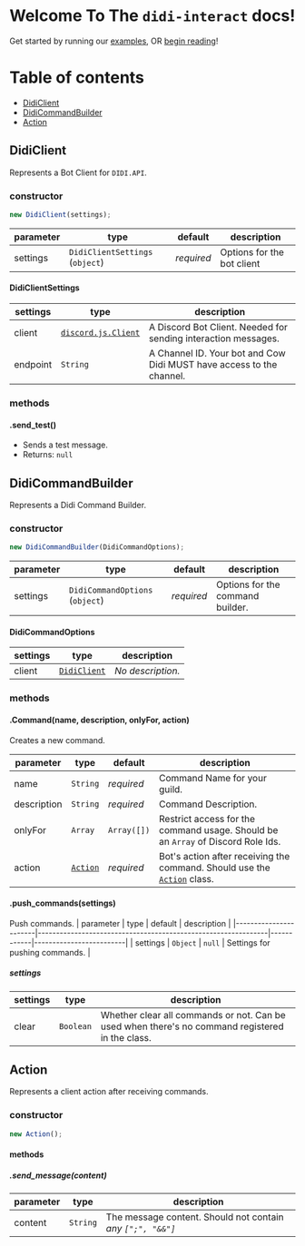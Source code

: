 # Welcome To The `didi-interact` docs!
Get started by running our [examples](./examples/README.md), OR [begin reading](#Table-of-contents)!

# Table of contents
- [DidiClient](#DidiClient)
- [DidiCommandBuilder](#DidiCommandBuilder)
- [Action](#Action)


## DidiClient
Represents a Bot Client for `DIDI.API`.

### constructor
```js
new DidiClient(settings);
```
| parameter             | type                                                          | default    | description             |
|-----------------------|---------------------------------------------------------------|------------|-------------------------|
| settings | `DidiClientSettings` (`object`) | *required* | Options for the bot client |

#### DidiClientSettings
| settings           | type                                 | description               |
|--------------------|--------------------------------------|---------------------------|
| client             | [`discord.js.Client`](https://discord.js.org/#/docs/main/stable/class/Client) | A Discord Bot Client. Needed for sending interaction messages. |
| endpoint           | `String`                             | A Channel ID. Your bot and Cow Didi MUST have access to the channel. |

### methods
#### .send_test()
- Sends a test message.
- Returns: `null`

## DidiCommandBuilder
Represents a Didi Command Builder.

### constructor
```js
new DidiCommandBuilder(DidiCommandOptions);
```
| parameter             | type                                                          | default    | description             |
|-----------------------|---------------------------------------------------------------|------------|-------------------------|
| settings | `DidiCommandOptions` (`object`) | *required* | Options for the command builder. |

#### DidiCommandOptions
| settings           | type                                 | description               |
|--------------------|--------------------------------------|---------------------------|
| client             | [`DidiClient`](#DidiClient) | *No description.* |

### methods
#### .Command(name, description, onlyFor, action)
Creates a new command.

| parameter             | type                                                          | default    | description             |
|-----------------------|---------------------------------------------------------------|------------|-------------------------|
| name | `String` | *required* | Command Name for your guild. |
| description | `String` | *required* | Command Description. |
| onlyFor | `Array` | `Array([])` | Restrict access for the command usage. Should be an `Array` of Discord Role Ids. |
| action | [`Action`](#Action) | *required* | Bot's action after receiving the command. Should use the [`Action`](#Action) class.

#### .push_commands(settings)
Push commands.
| parameter             | type                                                          | default    | description             |
|-----------------------|---------------------------------------------------------------|------------|-------------------------|
| settings | `Object` | `null` | Settings for pushing commands. |

##### settings
| settings           | type                                 | description               |
|--------------------|--------------------------------------|---------------------------|
| clear             | `Boolean` | Whether clear all commands or not. Can be used when there's no command registered in the class. |

## Action
Represents a client action after receiving commands.
### constructor
```js
new Action();
```
#### methods
##### .send_message(content)
| parameter           | type                                 | description               |
|--------------------|--------------------------------------|---------------------------|
| content             | `String` | The message content. Should not contain *any `[";", "&&"]`* |


